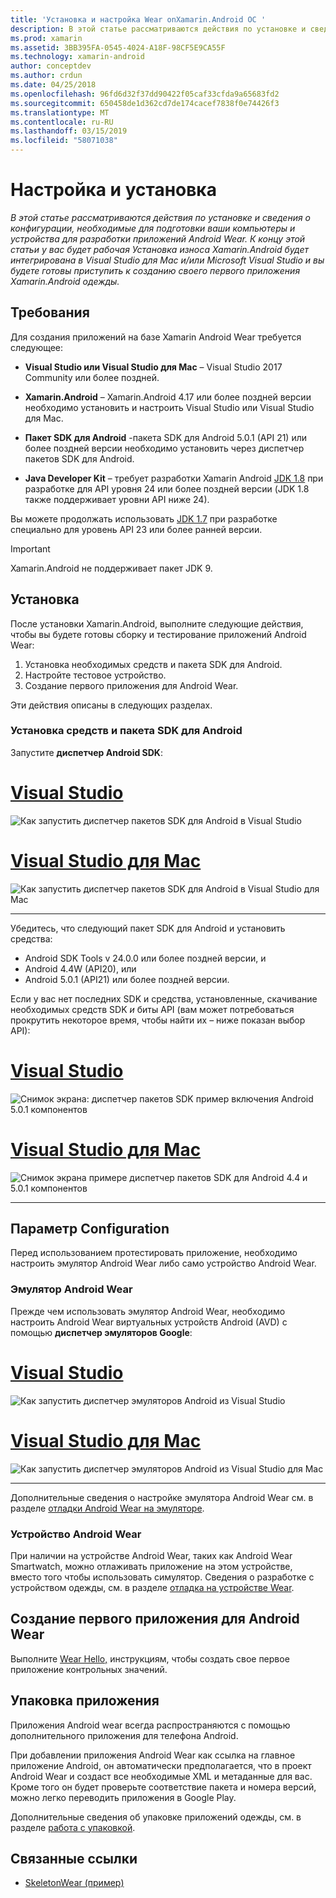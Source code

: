```yaml
---
title: 'Установка и настройка Wear onXamarin.Android ОС '
description: В этой статье рассматриваются действия по установке и сведения о конфигурации, необходимые для подготовки ваши компьютеры и устройства для разработки приложений Android Wear. К концу этой статьи у вас будет рабочая Установка износа Xamarin.Android будет интегрирована в Visual Studio для Mac и/или Microsoft Visual Studio и вы будете готовы приступить к созданию своего первого приложения Xamarin.Android одежды.
ms.prod: xamarin
ms.assetid: 3BB395FA-0545-4024-A18F-98CF5E9CA55F
ms.technology: xamarin-android
author: conceptdev
ms.author: crdun
ms.date: 04/25/2018
ms.openlocfilehash: 96fd6d32f37dd90422f05caf33cfda9a65683fd2
ms.sourcegitcommit: 650458de1d362cd7de174cacef7838f0e74426f3
ms.translationtype: MT
ms.contentlocale: ru-RU
ms.lasthandoff: 03/15/2019
ms.locfileid: "58071038"
---
```

# <a name="setup-and-installation"></a>Настройка и установка

_В этой статье рассматриваются действия по установке и сведения о конфигурации, необходимые для подготовки ваши компьютеры и устройства для разработки приложений Android Wear. К концу этой статьи у вас будет рабочая Установка износа Xamarin.Android будет интегрирована в Visual Studio для Mac и/или Microsoft Visual Studio и вы будете готовы приступить к созданию своего первого приложения Xamarin.Android одежды._

## <a name="requirements"></a>Требования

Для создания приложений на базе Xamarin Android Wear требуется следующее:

-   **Visual Studio или Visual Studio для Mac** &ndash; Visual Studio 2017 Community или более поздней.

-   **Xamarin.Android** &ndash; Xamarin.Android 4.17 или более поздней версии необходимо установить и настроить Visual Studio или Visual Studio для Mac.

-   **Пакет SDK для Android** -пакета SDK для Android 5.0.1 (API 21) или более поздней версии необходимо установить через диспетчер пакетов SDK для Android.

-   **Java Developer Kit** &ndash; требует разработки Xamarin Android [JDK 1.8](https://www.oracle.com/technetwork/java/javase/downloads/jdk8-downloads-2133151.html) при разработке для API уровня 24 или более поздней версии (JDK 1.8 также поддерживает уровни API ниже 24).

Вы можете продолжать использовать [JDK 1.7](https://www.oracle.com/technetwork/java/javase/downloads/jdk7-downloads-1880260.html) при разработке специально для уровень API 23 или более ранней версии.

> [!IMPORTANT]
> Xamarin.Android не поддерживает пакет JDK 9.

## <a name="installation"></a>Установка

После установки Xamarin.Android, выполните следующие действия, чтобы вы будете готовы сборку и тестирование приложений Android Wear: 

1.  Установка необходимых средств и пакета SDK для Android.
2.  Настройте тестовое устройство.
3.  Создание первого приложения для Android Wear.

Эти действия описаны в следующих разделах.


### <a name="install-android-sdk-and-tools"></a>Установка средств и пакета SDK для Android 

Запустите **диспетчер Android SDK**: 

# <a name="visual-studiotabwindows"></a>[Visual Studio](#tab/windows)

![Как запустить диспетчер пакетов SDK для Android в Visual Studio](installation-images/vs/sdk-menu.png)

# <a name="visual-studio-for-mactabmacos"></a>[Visual Studio для Mac](#tab/macos)

![Как запустить диспетчер пакетов SDK для Android в Visual Studio для Mac](installation-images/xs/sdk-menu.png)

-----


Убедитесь, что следующий пакет SDK для Android и установить средства:

* Android SDK Tools v 24.0.0 или более поздней версии, и
* Android 4.4W (API20), или
* Android 5.0.1 (API21) или более поздней версии.

Если у вас нет последних SDK и средства, установленные, скачивание необходимых средств SDK *и* биты API (вам может потребоваться прокрутить некоторое время, чтобы найти их &ndash; ниже показан выбор API): 

# <a name="visual-studiotabwindows"></a>[Visual Studio](#tab/windows)

![Снимок экрана: диспетчер пакетов SDK пример включения Android 5.0.1 компонентов](installation-images/vs/sdk-select.png)

# <a name="visual-studio-for-mactabmacos"></a>[Visual Studio для Mac](#tab/macos)

![Снимок экрана примере диспетчер пакетов SDK для Android 4.4 и 5.0.1 компонентов](installation-images/xs/sdk-select.png)

-----


## <a name="configuration"></a>Параметр Configuration

Перед использованием протестировать приложение, необходимо настроить эмулятор Android Wear либо само устройство Android Wear. 


### <a name="android-wear-emulator"></a>Эмулятор Android Wear

Прежде чем использовать эмулятор Android Wear, необходимо настроить Android Wear виртуальных устройств Android (AVD) с помощью **диспетчер эмуляторов Google**:

# <a name="visual-studiotabwindows"></a>[Visual Studio](#tab/windows)

![Как запустить диспетчер эмуляторов Android из Visual Studio](installation-images/vs/emulator-menu.png)

# <a name="visual-studio-for-mactabmacos"></a>[Visual Studio для Mac](#tab/macos)

![Как запустить диспетчер эмуляторов Android из Visual Studio для Mac](installation-images/xs/emulator-menu.png)

-----

Дополнительные сведения о настройке эмулятора Android Wear см. в разделе [отладки Android Wear на эмуляторе](~/android/wear/deploy-test/debug-on-emulator.md).


### <a name="android-wear-device"></a>Устройство Android Wear

При наличии на устройстве Android Wear, таких как Android Wear Smartwatch, можно отлаживать приложение на этом устройстве, вместо того чтобы использовать симулятор. Сведения о разработке с устройством одежды, см. в разделе [отладка на устройстве Wear](~/android/wear/deploy-test/debug-on-device.md).


## <a name="create-your-first-android-wear-app"></a>Создание первого приложения для Android Wear

Выполните [Wear Hello,](~/android/wear/get-started/hello-wear.md) инструкциям, чтобы создать свое первое приложение контрольных значений.


## <a name="packaging-your-app"></a>Упаковка приложения

Приложения Android wear всегда распространяются с помощью дополнительного приложения для телефона Android. 

При добавлении приложения Android Wear как ссылка на главное приложение Android, он автоматически предполагается, что в проект Android Wear и создаст все необходимые XML и метаданные для вас. Кроме того он будет проверьте соответствие пакета и номера версий, можно легко переводить приложения в Google Play. 

Дополнительные сведения об упаковке приложений одежды, см. в разделе [работа с упаковкой](~/android/wear/deploy-test/packaging.md).


## <a name="related-links"></a>Связанные ссылки

- [SkeletonWear (пример)](https://developer.xamarin.com/samples/SkeletonWear/)
